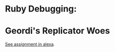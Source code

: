 # Ruby Debugging:
# Geordi's Replicator Woes

[See assignment in alexa](https://alexa.bitmaker.co/assignments/2470/latest).

